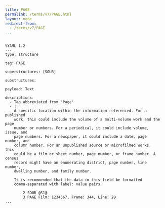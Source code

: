 ```yaml
---
title: PAGE
permalink: /terms/v7/PAGE.html
layout: none
redirect-from:
  - /terms/v7/PAGE
...
```


```

%YAML 1.2
---
type: structure

tag: PAGE

superstructures: [SOUR]

substructures:

payload: Text

descriptions:
  - Tag abbreviated from "Page"
  - |
    A specific location within the information referenced. For a published
    work, this could include the volume of a multi-volume work and the page
    number or numbers. For a periodical, it could include volume, issue, and
    page numbers. For a newspaper, it could include a date, page number, and
    column number. For an unpublished source or microfilmed works, this
    could be a film or sheet number, page number, or frame number. A census
    record might have an enumerating district, page number, line number,
    dwelling number, and family number.
    
    It is recommended that the data in this field be formatted
    comma-separated with label: value pairs
    
        2 SOUR @S1@
        3 PAGE Film: 1234567, Frame: 344, Line: 28
...

```